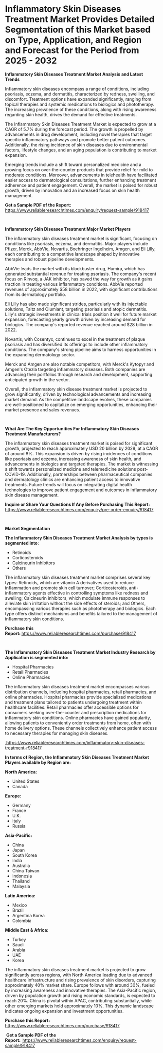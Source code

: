 <p><h1>Inflammatory Skin Diseases Treatment Market Provides Detailed Segmentation of this Market based on Type, Application, and Region and Forecast for the Period from 2025 - 2032</h1></p><p><strong>Inflammatory Skin Diseases Treatment Market Analysis and Latest Trends</strong></p>
<p><p>Inflammatory skin diseases encompass a range of conditions, including psoriasis, eczema, and dermatitis, characterized by redness, swelling, and discomfort. Treatment options have expanded significantly, ranging from topical therapies and systemic medications to biologics and phototherapy. The increasing prevalence of these conditions, along with rising awareness regarding skin health, drives the demand for effective treatments.</p><p>The Inflammatory Skin Diseases Treatment Market is expected to grow at a CAGR of 5.7% during the forecast period. The growth is propelled by advancements in drug development, including novel therapies that target specific inflammatory pathways and promote better patient outcomes. Additionally, the rising incidence of skin diseases due to environmental factors, lifestyle changes, and an aging population is contributing to market expansion.</p><p>Emerging trends include a shift toward personalized medicine and a growing focus on over-the-counter products that provide relief for mild to moderate conditions. Moreover, advancements in telehealth have facilitated easier access to dermatological consultations, further enhancing treatment adherence and patient engagement. Overall, the market is poised for robust growth, driven by innovation and an increased focus on skin health management.</p></p>
<p><strong>Get a Sample PDF of the Report:&nbsp;</strong> <a href="https://www.reliableresearchtimes.com/enquiry/request-sample/918417?utm_campaign=3006&utm_medium=2&utm_source=Github&utm_content=ia&utm_term=18042025&utm_id=inflammatory-skin-diseases-treatment">https://www.reliableresearchtimes.com/enquiry/request-sample/918417</a></p>
<p>&nbsp;</p>
<p><strong>Inflammatory Skin Diseases Treatment Major Market Players</strong></p>
<p><p>The inflammatory skin diseases treatment market is significant, focusing on conditions like psoriasis, eczema, and dermatitis. Major players include Pfizer, Merck, AbbVie, Novartis, Boehringer Ingelheim, Amgen, and Eli Lilly, each contributing to a competitive landscape shaped by innovative therapies and robust pipeline developments.</p><p>AbbVie leads the market with its blockbuster drug, Humira, which has generated substantial revenue for treating psoriasis. The company's recent focus on Rinvoq, a JAK inhibitor, has paved the way for growth as it gains traction in treating various inflammatory conditions. AbbVie reported revenues of approximately $58 billion in 2022, with significant contributions from its dermatology portfolio.</p><p>Eli Lilly has also made significant strides, particularly with its injectable solutions, Taltz and Olumiant, targeting psoriasis and atopic dermatitis. Lilly's strategic investments in clinical trials position it well for future market expansion, forecasting yearly growth driven by increasing demand for biologics. The company's reported revenue reached around $28 billion in 2022.</p><p>Novartis, with Cosentyx, continues to excel in the treatment of plaque psoriasis and has diversified its offerings to include other inflammatory conditions. The company's strong pipeline aims to harness opportunities in the expanding dermatology sector.</p><p>Merck and Amgen are also notable competitors, with Merck's Kytopyr and Amgen's Otezla targeting inflammatory diseases. Both companies are advancing their portfolios through research and development, supporting anticipated growth in the sector.</p><p>Overall, the inflammatory skin disease treatment market is projected to grow significantly, driven by technological advancements and increasing market demand. As the competitive landscape evolves, these companies are well-positioned to capitalize on emerging opportunities, enhancing their market presence and sales revenues.</p></p>
<p>&nbsp;</p>
<p><strong>What Are The Key Opportunities For Inflammatory Skin Diseases Treatment Manufacturers?</strong></p>
<p><p>The inflammatory skin diseases treatment market is poised for significant growth, projected to reach approximately USD 20 billion by 2028, at a CAGR of around 8%. This expansion is driven by rising incidences of conditions like psoriasis and eczema, increasing awareness of skin health, and advancements in biologics and targeted therapies. The market is witnessing a shift towards personalized medicine and telemedicine solutions post-COVID-19. Additionally, partnerships between pharmaceutical companies and dermatology clinics are enhancing patient access to innovative treatments. Future trends will focus on integrating digital health technologies to improve patient engagement and outcomes in inflammatory skin disease management.</p></p>
<p><strong>Inquire or Share Your Questions If Any Before Purchasing This Report:</strong> <a href="https://www.reliableresearchtimes.com/enquiry/pre-order-enquiry/918417?utm_campaign=3006&utm_medium=2&utm_source=Github&utm_content=ia&utm_term=18042025&utm_id=inflammatory-skin-diseases-treatment">https://www.reliableresearchtimes.com/enquiry/pre-order-enquiry/918417</a></p>
<p>&nbsp;</p>
<p><strong>Market Segmentation</strong></p>
<p><strong>The Inflammatory Skin Diseases Treatment Market Analysis by types is segmented into:</strong></p>
<p><ul><li>Retinoids</li><li>Corticosteroids</li><li>Calcineurin Inhibitors</li><li>Others</li></ul></p>
<p><p>The inflammatory skin diseases treatment market comprises several key types: Retinoids, which are vitamin A derivatives used to reduce inflammation and promote skin cell turnover; Corticosteroids, anti-inflammatory agents effective in controlling symptoms like redness and swelling; Calcineurin inhibitors, which modulate immune responses to alleviate skin irritation without the side effects of steroids; and Others, encompassing various therapies such as phototherapy and biologics. Each type offers distinct mechanisms and benefits tailored to the management of inflammatory skin conditions.</p></p>
<p><strong>Purchase this Report:&nbsp;</strong><a href="https://www.reliableresearchtimes.com/purchase/918417?utm_campaign=3006&utm_medium=2&utm_source=Github&utm_content=ia&utm_term=18042025&utm_id=inflammatory-skin-diseases-treatment">https://www.reliableresearchtimes.com/purchase/918417</a></p>
<p>&nbsp;</p>
<p><strong>The Inflammatory Skin Diseases Treatment Market Industry Research by Application is segmented into:</strong></p>
<p><ul><li>Hospital Pharmacies</li><li>Retail Pharmacies</li><li>Online Pharmacies</li></ul></p>
<p><p>The inflammatory skin diseases treatment market encompasses various distribution channels, including hospital pharmacies, retail pharmacies, and online pharmacies. Hospital pharmacies provide specialized medications and treatment plans tailored to patients undergoing treatment within healthcare facilities. Retail pharmacies offer accessible options for consumers seeking over-the-counter and prescription medications for inflammatory skin conditions. Online pharmacies have gained popularity, allowing patients to conveniently order treatments from home, often with home delivery options. These channels collectively enhance patient access to necessary therapies for managing skin diseases.</p></p>
<p><a href="https://www.reliableresearchtimes.com/inflammatory-skin-diseases-treatment-r918417?utm_campaign=3006&utm_medium=2&utm_source=Github&utm_content=ia&utm_term=18042025&utm_id=inflammatory-skin-diseases-treatment">&nbsp;https://www.reliableresearchtimes.com/inflammatory-skin-diseases-treatment-r918417</a></p>
<p><strong>In terms of Region, the Inflammatory Skin Diseases Treatment Market Players available by Region are:</strong></p>
<p>
    <p> <strong> North America: </strong>
        <ul>
            <li>United States</li>
            <li>Canada</li>
        </ul>
        </p> 
    <p> <strong> Europe: </strong>
        <ul>
            <li>Germany</li>
            <li>France</li>
            <li>U.K.</li>
            <li>Italy</li>
            <li>Russia</li>
        </ul>
        </p> 
    <p> <strong> Asia-Pacific: </strong>
        <ul>
            <li>China</li>
            <li>Japan</li>
            <li>South Korea</li>
            <li>India</li>
            <li>Australia</li>
            <li>China Taiwan</li>
            <li>Indonesia</li>
            <li>Thailand</li>
            <li>Malaysia</li>
        </ul>
        </p> 
    <p> <strong> Latin America: </strong>
        <ul>
            <li>Mexico</li>
            <li>Brazil</li>
            <li>Argentina Korea</li>
            <li>Colombia</li>
        </ul>
        </p> 
    <p> <strong> Middle East & Africa: </strong>
        <ul>
            <li>Turkey</li>
            <li>Saudi</li>
            <li>Arabia</li>
            <li>UAE</li>
            <li>Korea</li>
        </ul>
    </p>
    </p>
<p><p>The inflammatory skin diseases treatment market is projected to grow significantly across regions, with North America leading due to advanced healthcare infrastructure and rising prevalence of skin disorders, capturing approximately 40% market share. Europe follows with around 30%, fueled by increasing awareness and innovative therapies. The Asia-Pacific region, driven by population growth and rising economic standards, is expected to reach 20%. China is pivotal within APAC, contributing substantially, while other emerging markets hold approximately 10%. This dynamic landscape indicates ongoing expansion and investment opportunities.</p></p>
<p><strong>Purchase this Report: </strong><a href="https://www.reliableresearchtimes.com/purchase/918417?utm_campaign=3006&utm_medium=2&utm_source=Github&utm_content=ia&utm_term=18042025&utm_id=inflammatory-skin-diseases-treatment">https://www.reliableresearchtimes.com/purchase/918417</a></p>
<p>&nbsp;<strong>Get a Sample PDF of the Report:&nbsp;&nbsp;</strong><a href="https://www.reliableresearchtimes.com/enquiry/request-sample/918417?utm_campaign=3006&utm_medium=2&utm_source=Github&utm_content=ia&utm_term=18042025&utm_id=inflammatory-skin-diseases-treatment">https://www.reliableresearchtimes.com/enquiry/request-sample/918417</a></p>
<p><strong></strong></p>
<p><p></p><p></p><p></p></p>